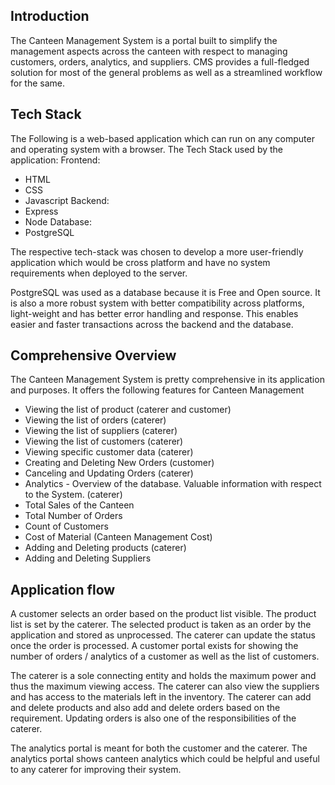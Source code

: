 ## Introduction
The Canteen Management System is a portal built to simplify the management aspects across the canteen with respect to managing customers, orders, analytics, and suppliers. CMS provides a full-fledged solution for most of the general problems as well as a streamlined workflow for the same. 

## Tech Stack
The Following is a web-based application which can run on any computer and operating system with a browser. The Tech Stack used by the application:
Frontend:
- HTML
- CSS
- Javascript
Backend:
- Express
- Node
Database: 
- PostgreSQL

The respective tech-stack was chosen to develop a more user-friendly application which would be cross platform and have no system requirements when deployed to the server. 

PostgreSQL was used as a database because it is Free and Open source. It is also a more robust system with better compatibility across platforms, light-weight and has better error handling and response. This enables easier and faster transactions across the backend and the database. 




## Comprehensive Overview


The Canteen Management System is pretty comprehensive in its application and purposes. It offers the following features for Canteen Management

- Viewing the list of product (caterer and customer)
- Viewing the list of orders (caterer)
- Viewing the list of suppliers (caterer)
- Viewing the list of customers (caterer)
- Viewing specific customer data (caterer)
- Creating and Deleting New Orders (customer)
- Canceling and Updating Orders (caterer)
- Analytics - Overview of the database. Valuable information with respect to the System. (caterer)
- Total Sales of the Canteen
- Total Number of Orders
- Count of Customers
- Cost of Material (Canteen Management Cost)
- Adding and Deleting products (caterer)
- Adding and Deleting Suppliers

## Application flow
A customer selects an order based on the product list visible. The product list is set by the caterer. The selected product is taken as an order by the application and stored as unprocessed. The caterer can update the status once the order is processed. A customer portal exists for showing the number of orders / analytics of a customer as well as the list of customers. 

The caterer is a sole connecting entity and holds the maximum power and thus the maximum viewing access. The caterer can also view the suppliers and has access to the materials left in the inventory. The caterer can add and delete products and also add and delete orders based on the requirement. Updating orders is also one of the responsibilities of the caterer. 

The analytics portal is meant for both the customer and the caterer. The analytics portal shows canteen analytics which could be helpful and useful to any caterer for improving their system. 
